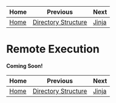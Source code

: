 | Home           | Previous                                | Next              |
|----------------|-----------------------------------------|-------------------|
| [Home](../../) | [Directory Structure](../dir_structure) | [Jinja](../jinja) |

# Remote Execution

**Coming Soon!**

| Home           | Previous                                | Next              |
|----------------|-----------------------------------------|-------------------|
| [Home](../../) | [Directory Structure](../dir_structure) | [Jinja](../jinja) |
